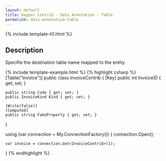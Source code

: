 ```yaml
---
layout: default
title: Dapper Contrib - Data Annotation - Table
permalink: data-annotation-table
---
```


{% include template-h1.html %}

## Description
Specifie the destination table name mapped to the entity.

{% include template-example.html %} {% highlight csharp %}
[Table("Invoice")]
public class InvoiceContrib
{
	[Key]
	public int InvoiceID { get; set; }

	public string Code { get; set; }
	public InvoiceKind Kind { get; set; }

	[Write(false)]
	[Computed]
	public string FakeProperty { get; set; }
}

using (var connection = My.ConnectionFactory())
{
	connection.Open();

	var invoice = connection.Get<InvoiceContrib>(1);
}
{% endhighlight %}
